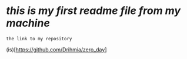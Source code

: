 #	*this is my first readme file from my machine*
	the link to my repository 
 (is)[https://github.com/Drihmia/zero_day]
